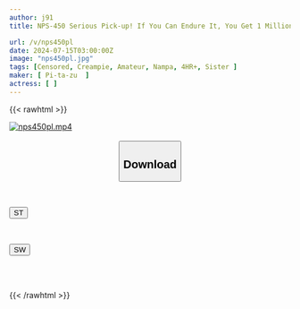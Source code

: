 ```yaml
---
author: j91
title: NPS-450 Serious Pick-up! If You Can Endure It, You Get 1 Million! We'll Test Whether Siblings Can Get Horny! If You Make An Older Sister (a Masochistic, Frustrated Girl) And A Younger Brother (a Man Of No Lust) Play A Game To Endure Their Lust, Will They Succeed Or Will They Have Sex?

url: /v/nps450pl
date: 2024-07-15T03:00:00Z
image: "nps450pl.jpg"
tags: [Censored, Creampie, Amateur, Nampa, 4HR+, Sister	]
maker: [ Pi-ta-zu  ]
actress: [ ]
---
```



{{< rawhtml >}}

<div class="video" data-videoid="9WgW7ozWgyUomm">
    <a href="javascript:;">
        <img src="/v/nps450pl/nps450pl.jpg" width="WIDTH" height="HEIGHT" alt="nps450pl.mp4" loading="lazy">
    </a>
</div>

<script type="text/javascript" src="https://j91.asia/asset/on-demand-st.js"></script>

<br>
  <link rel="stylesheet" href="https://j91.asia/asset/bs5.css">
  
  <center>
  <button class="btn btn-primary" type="button" data-bs-toggle="collapse" data-bs-target=".multi-collapse" aria-expanded="false" aria-controls="multiCollapseExample1 multiCollapseExample2"><h2>Download</h2></button></center>
</p>
<div class="row">
  <div class="col">
    <div class="collapse multi-collapse" id="multiCollapseExample1">
      <div class="card card-body">
	      	      <br>
<div class="buttons">  
<p><a href="/v/nps450pl/st.html" target="_blank"><button class="btn-hover color-3"><i class="fa fa-download"></i> ST</button></a></p></div>
    </div>
  </div>
</div>
  <div class="col">
    <div class="collapse multi-collapse" id="multiCollapseExample2">
      <div class="card card-body">
	      <br>
<div class="buttons">
<p><a href="/v/nps450pl/sw.html" target="_blank"><button class="btn-hover color-2"><i class="fa fa-download"></i> SW</button></a></p></div>
<br><br>
      </div>
    </div>
  </div>
</div>

{{< /rawhtml >}}